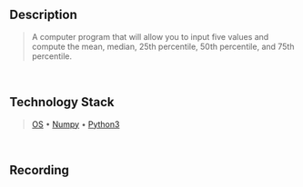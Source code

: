 ## Description
> A computer program that will allow you to input five values and compute the mean, median, 25th percentile, 50th percentile, and 75th percentile.

<br />

## Technology Stack
> [OS](https://docs.python.org/3.10/library/os.html) • [Numpy](https://pypi.org/project/numpy/) • [Python3](https://docs.python.org/3.10/)

<br />

## Recording
